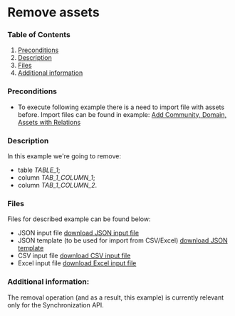 # Remove assets

### Table of Contents  
1. [Preconditions](#preconditions)  
1. [Description](#description)
1. [Files](#files)
1. [Additional information](#additional-information)


<a name="preconditions"></a>
### Preconditions
- To execute following example there is a need to import file with assets before.
Import files can be found in example: [Add Community, Domain, Assets with Relations](../add-community-domain-with-tables-columns/README.md)


<a name="description"></a>
### Description
In this example we're going to remove:

- table _TABLE_1_;
- column _TAB_1_COLUMN_1_;
- column _TAB_1_COLUMN_2_.


<a name="files"></a>
### Files
Files for described example can be found below:

- JSON input file [download JSON input file](schema-tables-columns-removal.json)
- JSON template (to be used for import from CSV/Excel) [download JSON template](schema-tables-columns-removal-template.json)
- CSV input file [download CSV input file](schema-tables-columns-removal.csv)
- Excel input file [download Excel input file](schema-tables-columns-removal.xlsx)


<a name="additional_information"></a>
### Additional information: 
The removal operation (and as a result, this example) is currently relevant only for the Synchronization API.




